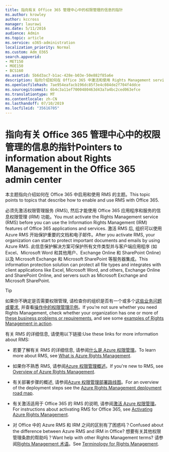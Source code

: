 ```yaml
---
title: 指向有关 Office 365 管理中心中的权限管理的信息的指针
ms.author: krowley
author: kccross
manager: laurawi
ms.date: 5/11/2016
audience: Admin
ms.topic: article
ms.service: o365-administration
localization_priority: Normal
ms.custom: Adm_O365
search.appverid:
- MET150
- MOE150
- BCS160
ms.assetid: 5b6d3ac7-b1ac-428e-b03e-50e882f85a6e
description: 指向介绍如何在 Office 365 中激活和使用 Rights Management service 的主题。
ms.openlocfilehash: 7ae954eafacb196dc85f3e4c084de2f704f4ddce
ms.sourcegitcommit: 6b4c3a11ef7000480463d43a7a4bc2ced063efce
ms.translationtype: MT
ms.contentlocale: zh-CN
ms.lasthandoff: 07/10/2019
ms.locfileid: "35616705"
---
```

# <a name="pointers-to-information-about-rights-management-in-the-office-365-admin-center"></a><span data-ttu-id="9ef77-103">指向有关 Office 365 管理中心中的权限管理的信息的指针</span><span class="sxs-lookup"><span data-stu-id="9ef77-103">Pointers to information about Rights Management in the Office 365 admin center</span></span>

<span data-ttu-id="9ef77-104">本主题指向介绍如何在 Office 365 中启用和使用 RMS 的主题。</span><span class="sxs-lookup"><span data-stu-id="9ef77-104">This topic points to topics that describe how to enable and use RMS with Office 365.</span></span>
  
<span data-ttu-id="9ef77-105">必须先激活权限管理服务 (RMS), 然后才能使用 Office 365 应用程序和服务的信息权限管理 (IRM) 功能。</span><span class="sxs-lookup"><span data-stu-id="9ef77-105">You must activate the Rights Management service (RMS) before you can use the Information Rights Management (IRM) features of Office 365 applications and services.</span></span> <span data-ttu-id="9ef77-106">激活 RMS 后, 组织可以使用 Azure RMS 开始保护重要的文档和电子邮件。</span><span class="sxs-lookup"><span data-stu-id="9ef77-106">After you activate RMS, your organization can start to protect important documents and emails by using Azure RMS.</span></span> <span data-ttu-id="9ef77-107">此信息保护解决方案可保护所有文件类型并与客户端应用程序 (如 Excel、Microsoft Word 和其他用户、Exchange Online 和 SharePoint Online) 以及 Microsoft Exchange 和 Microsoft SharePoint 等服务器集成。</span><span class="sxs-lookup"><span data-stu-id="9ef77-107">This information protection solution can protect all file types and integrates with client applications like Excel, Microsoft Word, and others, Exchange Online and SharePoint Online, and servers such as Microsoft Exchange and Microsoft SharePoint.</span></span>
  
> [!TIP]
> <span data-ttu-id="9ef77-108">如果你不确定是否需要权限管理, 请检查你的组织是否有一个或多个[这些业务问题或要求](https://docs.microsoft.com/rights-management/understand-explore/azure-rms-problems-it-solves), 并查看[操作中的权限管理示例](https://docs.microsoft.com/rights-management/understand-explore/what-admins-users-see)。</span><span class="sxs-lookup"><span data-stu-id="9ef77-108">If you're not sure whether you need Rights Management, check whether your organization has one or more of [these business problems or requirements](https://docs.microsoft.com/rights-management/understand-explore/azure-rms-problems-it-solves), and see some [examples of Rights Management in action](https://docs.microsoft.com/rights-management/understand-explore/what-admins-users-see).</span></span> 
  
<span data-ttu-id="9ef77-109">有关 RMS 的详细信息, 请使用以下链接:</span><span class="sxs-lookup"><span data-stu-id="9ef77-109">Use these links for more information about RMS:</span></span>
  
- <span data-ttu-id="9ef77-110">若要了解有关 RMS 的详细信息, 请参阅[什么是 Azure 权限管理](https://docs.microsoft.com/rights-management/understand-explore/what-is-azure-rms)。</span><span class="sxs-lookup"><span data-stu-id="9ef77-110">To learn more about RMS, see [What is Azure Rights Management](https://docs.microsoft.com/rights-management/understand-explore/what-is-azure-rms).</span></span>

- <span data-ttu-id="9ef77-111">如果你不熟悉 RMS, 请参阅[Azure 权限管理概述](https://docs.microsoft.com/rights-management/understand-explore/azure-rights-management)。</span><span class="sxs-lookup"><span data-stu-id="9ef77-111">If you're new to RMS, see [Overview of Azure Rights Management](https://docs.microsoft.com/rights-management/understand-explore/azure-rights-management).</span></span>

- <span data-ttu-id="9ef77-112">有关部署步骤的概述, 请参阅[Azure 权限管理部署路线图](https://docs.microsoft.com/rights-management/plan-design/deployment-roadmap)。</span><span class="sxs-lookup"><span data-stu-id="9ef77-112">For an overview of the deployment steps see the [Azure Rights Management deployment road map](https://docs.microsoft.com/rights-management/plan-design/deployment-roadmap).</span></span>

- <span data-ttu-id="9ef77-113">有关激活适用于 Office 365 的 RMS 的说明, 请参阅[激活 Azure 权限管理](https://technet.microsoft.com/library/jj658941.aspx)。</span><span class="sxs-lookup"><span data-stu-id="9ef77-113">For instructions about activating RMS for Office 365, see [Activating Azure Rights Management](https://technet.microsoft.com/library/jj658941.aspx).</span></span>

- <span data-ttu-id="9ef77-114">对 Office 中的 Azure RMS 和 IRM 之间的区别有了困惑吗？</span><span class="sxs-lookup"><span data-stu-id="9ef77-114">Confused about the difference between Azure RMS and IRM in Office?</span></span> <span data-ttu-id="9ef77-115">想要有关其他权限管理条款的帮助吗？</span><span class="sxs-lookup"><span data-stu-id="9ef77-115">Want help with other Rights Management terms?</span></span> <span data-ttu-id="9ef77-116">请参阅[Rights Management 术语](https://technet.microsoft.com/library/dn595132.aspx)。</span><span class="sxs-lookup"><span data-stu-id="9ef77-116">See [Terminology for Rights Management](https://technet.microsoft.com/library/dn595132.aspx).</span></span>
